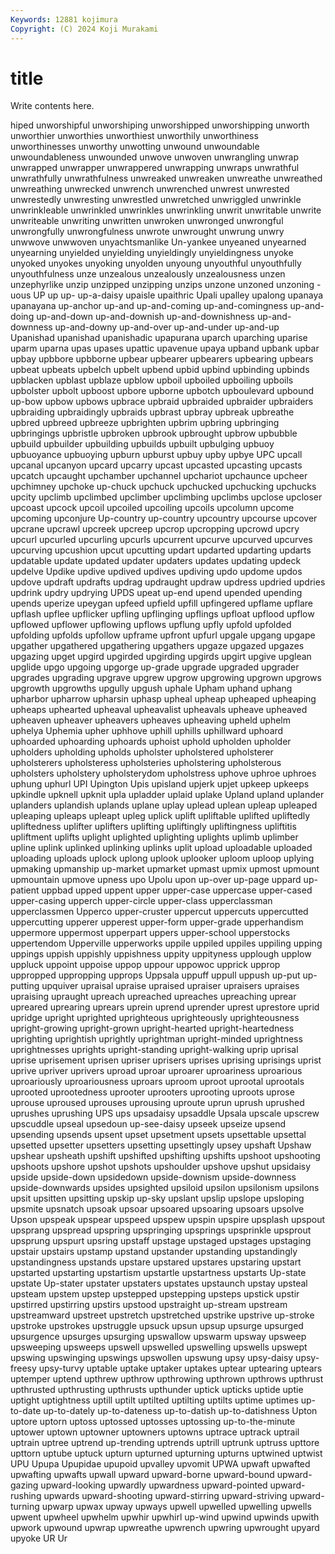```yaml
---
Keywords: 12881 kojimura
Copyright: (C) 2024 Koji Murakami
---
```


# title

Write contents here.



hiped unworshipful unworshiping unworshipped unworshipping unworth
unworthier unworthies unworthiest unworthily unworthiness unworthinesses unworthy unwotting unwound unwoundable
unwoundableness unwounded unwove unwoven unwrangling unwrap unwrapped unwrapper unwrappered unwrapping
unwraps unwrathful unwrathfully unwrathfulness unwreaked unwreaken unwreathe unwreathed unwreathing unwrecked
unwrench unwrenched unwrest unwrested unwrestedly unwresting unwrestled unwretched unwriggled unwrinkle
unwrinkleable unwrinkled unwrinkles unwrinkling unwrit unwritable unwrite unwriteable unwriting unwritten
unwroken unwronged unwrongful unwrongfully unwrongfulness unwrote unwrought unwrung unwry unwwove
unwwoven unyachtsmanlike Un-yankee unyeaned unyearned unyearning unyielded unyielding unyieldingly unyieldingness
unyoke unyoked unyokes unyoking unyolden unyoung unyouthful unyouthfully unyouthfulness unze
unzealous unzealously unzealousness unzen unzephyrlike unzip unzipped unzipping unzips unzone
unzoned unzoning -uous UP up up- up-a-daisy upaisle upaithric Upali
upalley upalong upanaya upanayana up-anchor up-and up-and-coming up-and-comingness up-and-doing up-and-down
up-and-downish up-and-downishness up-and-downness up-and-downy up-and-over up-and-under up-and-up Upanishad upanishad upanishadic
upapurana uparch uparching uparise uparm uparna upas upases upattic upavenue
upaya upband upbank upbar upbay upbbore upbborne upbear upbearer upbearers
upbearing upbears upbeat upbeats upbelch upbelt upbend upbid upbind upbinding
upbinds upblacken upblast upblaze upblow upboil upboiled upboiling upboils upbolster
upbolt upboost upbore upborne upbotch upboulevard upbound up-bow upbow upbows
upbrace upbraid upbraided upbraider upbraiders upbraiding upbraidingly upbraids upbrast upbray
upbreak upbreathe upbred upbreed upbreeze upbrighten upbrim upbring upbringing upbringings
upbristle upbroken upbrook upbrought upbrow upbubble upbuild upbuilder upbuilding upbuilds
upbuilt upbulging upbuoy upbuoyance upbuoying upburn upburst upbuy upby upbye
UPC upcall upcanal upcanyon upcard upcarry upcast upcasted upcasting upcasts
upcatch upcaught upchamber upchannel upchariot upchaunce upcheer upchimney upchoke up-chuck
upchuck upchucked upchucking upchucks upcity upclimb upclimbed upclimber upclimbing upclimbs
upclose upcloser upcoast upcock upcoil upcoiled upcoiling upcoils upcolumn upcome
upcoming upconjure Up-country up-country upcountry upcourse upcover upcrane upcrawl upcreek
upcreep upcrop upcropping upcrowd upcry upcurl upcurled upcurling upcurls upcurrent
upcurve upcurved upcurves upcurving upcushion upcut upcutting updart updarted updarting
updarts updatable update updated updater updaters updates updating updeck updelve
Updike updive updived updives updiving updo updome updos updove updraft
updrafts updrag updraught updraw updress updried updries updrink updry updrying
UPDS upeat up-end upend upended upending upends uperize upeygan upfeed
upfield upfill upfingered upflame upflare upflash upflee upflicker upfling upflinging
upflings upfloat upflood upflow upflowed upflower upflowing upflows upflung upfly
upfold upfolded upfolding upfolds upfollow upframe upfront upfurl upgale upgang
upgape upgather upgathered upgathering upgathers upgaze upgazed upgazes upgazing upget
upgird upgirded upgirding upgirds upgirt upgive upglean upglide upgo upgoing
upgorge up-grade upgrade upgraded upgrader upgrades upgrading upgrave upgrew upgrow
upgrowing upgrown upgrows upgrowth upgrowths upgully upgush uphale Upham uphand
uphang upharbor upharrow upharsin uphasp upheal upheap upheaped upheaping upheaps
uphearted upheaval upheavalist upheavals upheave upheaved upheaven upheaver upheavers upheaves
upheaving upheld uphelm uphelya Uphemia upher uphhove uphill uphills uphillward
uphoard uphoarded uphoarding uphoards uphoist uphold upholden upholder upholders upholding
upholds upholster upholstered upholsterer upholsterers upholsteress upholsteries upholstering upholsterous upholsters
upholstery upholsterydom upholstress uphove uphroe uphroes uphung uphurl UPI Upington
Upis upisland upjerk upjet upkeep upkeeps upkindle upknell upknit upla
upladder uplaid uplake Upland upland uplander uplanders uplandish uplands uplane
uplay uplead uplean upleap upleaped upleaping upleaps upleapt upleg uplick
uplift upliftable uplifted upliftedly upliftedness uplifter uplifters uplifting upliftingly upliftingness
upliftitis upliftment uplifts uplight uplighted uplighting uplights uplimb uplimber upline
uplink uplinked uplinking uplinks uplit upload uploadable uploaded uploading uploads
uplock uplong uplook uplooker uploom uploop uplying upmaking upmanship up-market
upmarket upmast upmix upmost upmount upmountain upmove upness upo Upolu
upon up-over up-page uppard up-patient uppbad upped uppent upper upper-case
uppercase upper-cased upper-casing upperch upper-circle upper-class upperclassman upperclassmen Upperco upper-cruster
uppercut uppercuts uppercutted uppercutting upperer upperest upper-form upper-grade upperhandism uppermore
uppermost upperpart uppers upper-school upperstocks uppertendom Upperville upperworks uppile uppiled
uppiles uppiling upping uppings uppish uppishly uppishness uppity uppityness upplough
upplow uppluck uppoint uppoise uppop uppour uppowoc upprick upprop uppropped
uppropping upprops Uppsala uppuff uppull uppush up-put up-putting upquiver upraisal
upraise upraised upraiser upraisers upraises upraising upraught upreach upreached upreaches
upreaching uprear upreared uprearing uprears uprein uprend uprender uprest uprestore
uprid upridge upright uprighted uprighteous uprighteously uprighteousness upright-growing upright-grown upright-hearted
upright-heartedness uprighting uprightish uprightly uprightman upright-minded uprightness uprightnesses uprights upright-standing
upright-walking uprip uprisal uprise uprisement uprisen upriser uprisers uprises uprising
uprisings uprist uprive upriver uprivers uproad uproar uproarer uproariness uproarious
uproariously uproariousness uproars uproom uproot uprootal uprootals uprooted uprootedness uprooter
uprooters uprooting uproots uprose uprouse uproused uprouses uprousing uproute uprun
uprush uprushed uprushes uprushing UPS ups upsadaisy upsaddle Upsala upscale
upscrew upscuddle upseal upsedoun up-see-daisy upseek upseize upsend upsending upsends
upsent upset upsetment upsets upsettable upsettal upsetted upsetter upsetters upsetting
upsettingly upsey upshaft Upshaw upshear upsheath upshift upshifted upshifting upshifts
upshoot upshooting upshoots upshore upshot upshots upshoulder upshove upshut upsidaisy
upside upside-down upsidedown upside-downism upside-downness upside-downwards upsides upsighted upsiloid upsilon
upsilonism upsilons upsit upsitten upsitting upskip up-sky upslant upslip upslope
upsloping upsmite upsnatch upsoak upsoar upsoared upsoaring upsoars upsolve Upson
upspeak upspear upspeed upspew upspin upspire upsplash upspout upsprang upspread
upspring upspringing upsprings upsprinkle upsprout upsprung upspurt upsring upstaff upstage
upstaged upstages upstaging upstair upstairs upstamp upstand upstander upstanding upstandingly
upstandingness upstands upstare upstared upstares upstaring upstart upstarted upstarting upstartism
upstartle upstartness upstarts Up-state upstate Up-stater upstater upstaters upstates upstaunch
upstay upsteal upsteam upstem upstep upstepped upstepping upsteps upstick upstir
upstirred upstirring upstirs upstood upstraight up-stream upstream upstreamward upstreet upstretch
upstretched upstrike upstrive up-stroke upstroke upstrokes upstruggle upsuck upsun upsup
upsurge upsurged upsurgence upsurges upsurging upswallow upswarm upsway upsweep upsweeping
upsweeps upswell upswelled upswelling upswells upswept upswing upswinging upswings upswollen
upswung upsy upsy-daisy upsy-freesy upsy-turvy uptable uptake uptaker uptakes uptear
uptearing uptears uptemper uptend upthrew upthrow upthrowing upthrown upthrows upthrust
upthrusted upthrusting upthrusts upthunder uptick upticks uptide uptie uptight uptightness
uptill uptilt uptilted uptilting uptilts uptime uptimes up-to-date up-to-dately up-to-dateness
up-to-datish up-to-datishness Upton uptore uptorn uptoss uptossed uptosses uptossing up-to-the-minute
uptower uptown uptowner uptowners uptowns uptrace uptrack uptrail uptrain uptree
uptrend up-trending uptrends uptrill uptrunk uptruss upttore upttorn uptube uptuck
upturn upturned upturning upturns uptwined uptwist UPU Upupa Upupidae upupoid
upvalley upvomit UPWA upwaft upwafted upwafting upwafts upwall upward upward-borne
upward-bound upward-gazing upward-looking upwardly upwardness upward-pointed upward-rushing upwards upward-shooting upward-stirring
upward-striving upward-turning upwarp upwax upway upways upwell upwelled upwelling upwells
upwent upwheel upwhelm upwhir upwhirl up-wind upwind upwinds upwith upwork
upwound upwrap upwreathe upwrench upwring upwrought upyard upyoke UR Ur
